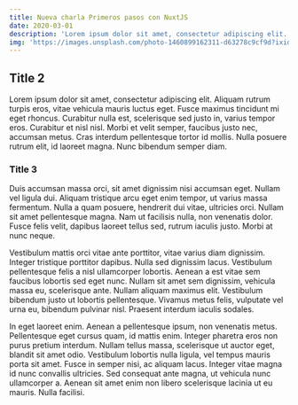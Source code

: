 ```yaml
---
title: Nueva charla Primeros pasos con NuxtJS
date: 2020-03-01
description: 'Lorem ipsum dolor sit amet, consectetur adipiscing elit. Aliquam rutrum turpis'
img: 'https://images.unsplash.com/photo-1460899162311-d63278c9cf9d?ixid=MnwxMjA3fDB8MHxwaG90by1wYWdlfHx8fGVufDB8fHx8&ixlib=rb-1.2.1&auto=format&fit=crop&w=1170&q=80'
---
```


## Title 2
Lorem ipsum dolor sit amet, consectetur adipiscing elit. Aliquam rutrum turpis eros, vitae vehicula mauris luctus eget. Fusce maximus tincidunt mi eget rhoncus. Curabitur nulla est, scelerisque sed justo in, varius tempor eros. Curabitur et nisl nisl. Morbi et velit semper, faucibus justo nec, accumsan metus. Cras interdum pellentesque tortor id mollis. Nulla posuere rutrum elit, id laoreet magna. Nunc bibendum semper diam.

### Title 3
Duis accumsan massa orci, sit amet dignissim nisi accumsan eget. Nullam vel ligula dui. Aliquam tristique arcu eget enim tempor, ut varius massa fermentum. Nulla a quam posuere, hendrerit dui vitae, ultricies orci. Nullam sit amet pellentesque magna. Nam ut facilisis nulla, non venenatis dolor. Fusce felis velit, dapibus laoreet tellus sed, rutrum iaculis justo. Morbi at nunc neque.

Vestibulum mattis orci vitae ante porttitor, vitae varius diam dignissim. Integer tristique porttitor dapibus. Nulla sed dignissim lacus. Vestibulum pellentesque felis a nisl ullamcorper lobortis. Aenean a est vitae sem faucibus lobortis sed eget nunc. Nullam sit amet sem dignissim, vehicula massa eu, scelerisque ante. Nullam aliquam maximus elit. Vestibulum bibendum justo ut lobortis pellentesque. Vivamus metus felis, vulputate vel urna eu, bibendum pulvinar nisl. Praesent interdum iaculis sodales.

In eget laoreet enim. Aenean a pellentesque ipsum, non venenatis metus. Pellentesque eget cursus quam, id mattis enim. Integer pharetra eros non purus pretium interdum. Nullam tellus massa, scelerisque ut auctor eget, blandit sit amet odio. Vestibulum lobortis nulla ligula, vel tempus mauris porta sit amet. Fusce in semper nisi, ac aliquam lacus. Integer vitae magna id nunc convallis ultricies. Sed consequat ante magna, ut vehicula nunc ullamcorper a. Aenean sit amet enim non libero scelerisque lacinia ut eu mauris. Nulla facilisi.